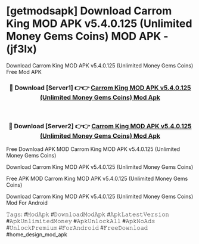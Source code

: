 # [getmodsapk] Download Carrom King MOD APK v5.4.0.125 (Unlimited Money Gems Coins) MOD APK - (jf3lx)
Download Carrom King MOD APK v5.4.0.125 (Unlimited Money Gems Coins) Free Mod APK

<div align="center">
<h3>🔴 Download [Server1] 👉👉 <a href="https://apk-comot.site?title=Carrom_King_MOD_APK_v5.4.0.125_(Unlimited_Money_Gems_Coins)">Carrom King MOD APK v5.4.0.125 (Unlimited Money Gems Coins) Mod Apk</a></h3><br>

<h3>🔴 Download [Server2] 👉👉 <a href="https://apk-comot.site?title=Carrom_King_MOD_APK_v5.4.0.125_(Unlimited_Money_Gems_Coins)">Carrom King MOD APK v5.4.0.125 (Unlimited Money Gems Coins) Mod Apk</a></h3>
</div>


Free Download APK MOD Carrom King MOD APK v5.4.0.125 (Unlimited Money Gems Coins)

Download Carrom King MOD APK v5.4.0.125 (Unlimited Money Gems Coins) 

Free APK MOD Carrom King MOD APK v5.4.0.125 (Unlimited Money Gems Coins) 

Download Carrom King MOD APK v5.4.0.125 (Unlimited Money Gems Coins) Mod For Android

𝚃𝚊𝚐𝚜: #𝙼𝚘𝚍𝙰𝚙𝚔 #𝙳𝚘𝚠𝚗𝚕𝚘𝚊𝚍𝙼𝚘𝚍𝙰𝚙𝚔 #𝙰𝚙𝚔𝙻𝚊𝚝𝚎𝚜𝚝𝚅𝚎𝚛𝚜𝚒𝚘𝚗 #𝙰𝚙𝚔𝚄𝚗𝚕𝚒𝚖𝚒𝚝𝚎𝚍𝙼𝚘𝚗𝚎𝚢 #𝙰𝚙𝚔𝚄𝚗𝚕𝚘𝚌𝚔𝙰𝚕𝚕 #𝙰𝚙𝚔𝙽𝚘𝙰𝚍𝚜 #𝚄𝚗𝚕𝚘𝚌𝚔𝙿𝚛𝚎𝚖𝚒𝚞𝚖 #𝙵𝚘𝚛𝙰𝚗𝚍𝚛𝚘𝚒𝚍 #𝙵𝚛𝚎𝚎𝙳𝚘𝚠𝚗𝚕𝚘𝚊𝚍 #home_design_mod_apk